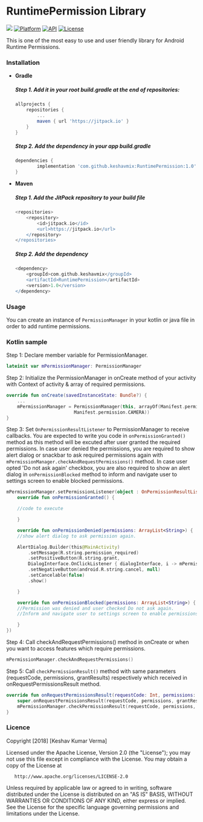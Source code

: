 # RuntimePermission Library
[![](https://jitpack.io/v/keshavmix/RuntimePermission.svg)](https://jitpack.io/#keshavmix/RuntimePermission)
[![Platform](https://img.shields.io/badge/platform-android-blue.svg)](http://developer.android.com/index.html)
[![API](https://img.shields.io/badge/API-15%2B-blue.svg?style=flat)](https://android-arsenal.com/api?level=15)
[![License](https://img.shields.io/badge/license-Apache%202-4EB1BA.svg?style=flat-square)](https://www.apache.org/licenses/LICENSE-2.0.html)

This is one of the most easy to use and user friendly library for Android Runtime Permissions.

### Installation

* **Gradle**

	##### Step 1. Add it in your root build.gradle at the end of repositories:
	```gradle
  allprojects {
		repositories {
			...
			maven { url 'https://jitpack.io' }
		}
	}
	```

	 ##### Step 2. Add the dependency in your app build.gradle
	```gradle
  dependencies {
	        implementation 'com.github.keshavmix:RuntimePermission:1.0'
	}
	```

* **Maven**

	##### Step 1. Add the JitPack repository to your build file
	```gradle
	<repositories>
		<repository>
		    <id>jitpack.io</id>
		    <url>https://jitpack.io</url>
		</repository>
	</repositories>
	```

	##### Step 2. Add the dependency
	```gradle
  	<dependency>
	    <groupId>com.github.keshavmix</groupId>
	    <artifactId>RuntimePermission</artifactId>
	    <version>1.0</version>
	</dependency>

	```
	
### Usage
You can create an instance of `PermissionManager` in your kotlin or java file in order to add runtime permissions.

### Kotlin sample
Step 1: Declare member variable for PermissionManager.

```kotlin
lateinit var mPermissionManager: PermissionManager
```

Step 2: Initialize the PermissionManager in onCreate method of your activity with Context of activity & array of required permissions.

```kotlin
override fun onCreate(savedInstanceState: Bundle?) {
	...
	mPermissionManager = PermissionManager(this, arrayOf(Manifest.permission.WRITE_EXTERNAL_STORAGE,
					     Manifest.permission.CAMERA))
}
```

Step 3: Set ```OnPermissionResultListener``` to PermissionManager to receive callbacks.
	You are expected to write you code in ```onPermissionGranted()``` method as this method will be excuted after user granted the 		required permissions. In case user denied the permissions, you are required to show alert dialog or snackbar to ask required permissions again with ```mPermissionManager.checkAndRequestPermissions()``` method. In case user opted 'Do not ask again' checkbox, you are also required to show an alert dialog in ```onPermissionBlocked``` method to inform and navigate user to settings screen to enable blocked permissions.

```kotlin
mPermissionManager.setPermissionListener(object : OnPermissionResultListener {
    override fun onPermissionGranted() {

	//code to execute

    }

    override fun onPermissionDenied(permissions: ArrayList<String>) {
	//show alert dialog to ask permission again.

	AlertDialog.Builder(this@MainActivity)
		.setMessage(R.string.permission_required)
		.setPositiveButton(R.string.grant, 
		DialogInterface.OnClickListener { dialogInterface, i -> mPermissionManager.checkAndRequestPermissions() })
		.setNegativeButton(android.R.string.cancel, null)
		.setCancelable(false)
		.show()

    }

    override fun onPermissionBlocked(permissions: ArrayList<String>) {
	//Permission was denied and user checked Do not ask again. 
	//Inform and navigate user to settings screen to enable permissions.

    }
})
```	
	
Step 4: Call checkAndRequestPermissions() method in onCreate or when you want to access features which require permissions.
```kotlin
mPermissionManager.checkAndRequestPermissions()
```

Step 5: Call ```checkPermissionResult()``` method with same parameters (requestCode, permissions, grantResults) respectively which received in onRequestPermissionsResult method.
```kotlin
override fun onRequestPermissionsResult(requestCode: Int, permissions: Array<String>, grantResults: IntArray) {
	super.onRequestPermissionsResult(requestCode, permissions, grantResults)
	mPermissionManager.checkPermissionResult(requestCode, permissions, grantResults)
}
```

### Licence
 Copyright [2018] [Keshav Kumar Verma]

   Licensed under the Apache License, Version 2.0 (the "License");
   you may not use this file except in compliance with the License.
   You may obtain a copy of the License at

       http://www.apache.org/licenses/LICENSE-2.0

   Unless required by applicable law or agreed to in writing, software
   distributed under the License is distributed on an "AS IS" BASIS,
   WITHOUT WARRANTIES OR CONDITIONS OF ANY KIND, either express or implied.
   See the License for the specific language governing permissions and
limitations under the License.
